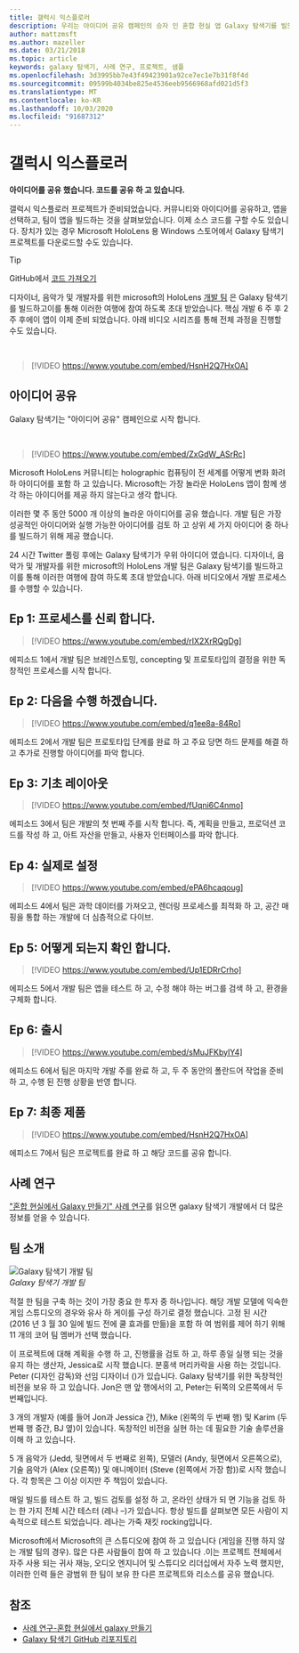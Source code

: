 ```yaml
---
title: 갤럭시 익스플로러
description: 우리는 아이디어 공유 캠페인의 승자 인 혼합 현실 앱 Galaxy 탐색기를 빌드할 때와 함께 수행 합니다.
author: mattzmsft
ms.author: mazeller
ms.date: 03/21/2018
ms.topic: article
keywords: galaxy 탐색기, 사례 연구, 프로젝트, 샘플
ms.openlocfilehash: 3d3995bb7e43f49423901a92ce7ec1e7b31f8f4d
ms.sourcegitcommit: 09599b4034be825e4536eeb9566968afd021d5f3
ms.translationtype: MT
ms.contentlocale: ko-KR
ms.lasthandoff: 10/03/2020
ms.locfileid: "91687312"
---
```

# <a name="galaxy-explorer"></a>갤럭시 익스플로러

**아이디어를 공유 했습니다. 코드를 공유 하 고 있습니다.**

갤럭시 익스플로러 프로젝트가 준비되었습니다. 커뮤니티와 아이디어를 공유하고, 앱을 선택하고, 팀이 앱을 빌드하는 것을 살펴보았습니다. 이제 소스 코드를 구할 수도 있습니다. 장치가 있는 경우 Microsoft HoloLens 용 Windows 스토어에서 Galaxy 탐색기 프로젝트를 다운로드할 수도 있습니다.
>[!TIP]
>GitHub에서 [코드 가져오기](https://github.com/Microsoft/GalaxyExplorer)

디자이너, 음악가 및 개발자를 위한 microsoft의 HoloLens [개발 팀](galaxy-explorer.md#meet-the-team) 은 Galaxy 탐색기를 빌드하고이를 통해 이러한 여행에 참여 하도록 초대 받았습니다. 핵심 개발 6 주 후 2 주 후에이 앱이 이제 준비 되었습니다. 아래 비디오 시리즈를 통해 전체 과정을 진행할 수도 있습니다.

<br>

>[!VIDEO https://www.youtube.com/embed/HsnH2Q7HxOA]

## <a name="share-your-idea"></a>아이디어 공유

Galaxy 탐색기는 "아이디어 공유" 캠페인으로 시작 합니다.

<br>

>[!VIDEO https://www.youtube.com/embed/ZxGdW_ASrRc]

Microsoft HoloLens 커뮤니티는 holographic 컴퓨팅이 전 세계를 어떻게 변화 화려하 아이디어를 포함 하 고 있습니다. Microsoft는 가장 놀라운 HoloLens 앱이 함께 생각 하는 아이디어를 제공 하지 않는다고 생각 합니다.

이러한 몇 주 동안 5000 개 이상의 놀라운 아이디어를 공유 했습니다. 개발 팀은 가장 성공적인 아이디어와 실행 가능한 아이디어를 검토 하 고 상위 세 가지 아이디어 중 하나를 빌드하기 위해 제공 했습니다.

24 시간 Twitter 폴링 후에는 Galaxy 탐색기가 우위 아이디어 였습니다. 디자이너, 음악가 및 개발자를 위한 microsoft의 HoloLens 개발 팀은 Galaxy 탐색기를 빌드하고이를 통해 이러한 여행에 참여 하도록 초대 받았습니다. 아래 비디오에서 개발 프로세스를 수행할 수 있습니다.

## <a name="ep-1-trust-the-process"></a>Ep 1: 프로세스를 신뢰 합니다.

>[!VIDEO https://www.youtube.com/embed/rIX2XrRQgDg]

에피소드 1에서 개발 팀은 브레인스토밍, concepting 및 프로토타입의 결정을 위한 독창적인 프로세스를 시작 합니다.

## <a name="ep-2-lets-do-this"></a>Ep 2: 다음을 수행 하겠습니다.

>[!VIDEO https://www.youtube.com/embed/q1ee8a-84Ro]

에피소드 2에서 개발 팀은 프로토타입 단계를 완료 하 고 주요 당면 하드 문제를 해결 하 고 추가로 진행할 아이디어를 파악 합니다.

## <a name="ep-3-laying-foundations"></a>Ep 3: 기초 레이아웃

>[!VIDEO https://www.youtube.com/embed/fUqni6C4nmo]

에피소드 3에서 팀은 개발의 첫 번째 주를 시작 합니다. 즉, 계획을 만들고, 프로덕션 코드를 작성 하 고, 아트 자산을 만들고, 사용자 인터페이스를 파악 합니다.

## <a name="ep-4-make-it-real"></a>Ep 4: 실제로 설정

>[!VIDEO https://www.youtube.com/embed/ePA6hcaqoug]

에피소드 4에서 팀은 과학 데이터를 가져오고, 렌더링 프로세스를 최적화 하 고, 공간 매핑을 통합 하는 개발에 더 심층적으로 다이브.

## <a name="ep-5-see-what-happens"></a>Ep 5: 어떻게 되는지 확인 합니다.

>[!VIDEO https://www.youtube.com/embed/Up1EDRrCrho]

에피소드 5에서 개발 팀은 앱을 테스트 하 고, 수정 해야 하는 버그를 검색 하 고, 환경을 구체화 합니다.

## <a name="ep-6-coming-to-life"></a>Ep 6: 출시

>[!VIDEO https://www.youtube.com/embed/sMuJFKbylY4]

에피소드 6에서 팀은 마지막 개발 주를 완료 하 고, 두 주 동안의 폴란드어 작업을 준비 하 고, 수행 된 진행 상황을 반영 합니다.

## <a name="ep-7-the-final-product"></a>Ep 7: 최종 제품

>[!VIDEO https://www.youtube.com/embed/HsnH2Q7HxOA]

에피소드 7에서 팀은 프로젝트를 완료 하 고 해당 코드를 공유 합니다.

## <a name="case-study"></a>사례 연구

["혼합 현실에서 Galaxy 만들기" 사례 연구](../../out-of-scope/case-study-creating-a-galaxy-in-mixed-reality.md)를 읽으면 galaxy 탐색기 개발에서 더 많은 정보를 얻을 수 있습니다.

## <a name="meet-the-team"></a>팀 소개

![Galaxy 탐색기 개발 팀](images/syiteampic.jpg)<br>
*Galaxy 탐색기 개발 팀*

적절 한 팀을 구축 하는 것이 가장 중요 한 투자 중 하나입니다. 해당 개발 모델에 익숙한 게임 스튜디오의 경우와 유사 하 게이를 구성 하기로 결정 했습니다. 고정 된 시간 (2016 년 3 월 30 일에 빌드 전에 쿨 효과를 만듦)을 포함 하 여 범위를 제어 하기 위해 11 개의 코어 팀 멤버가 선택 했습니다.

이 프로젝트에 대해 계획을 수행 하 고, 진행률을 검토 하 고, 하루 종일 실행 되는 것을 유지 하는 생산자, Jessica로 시작 했습니다. 분홍색 머리카락을 사용 하는 것입니다. Peter (디자인 감독)와 선임 디자이너 ()가 있습니다. Galaxy 탐색기를 위한 독창적인 비전을 보유 하 고 있습니다. Jon은 맨 앞 행에서의 고, Peter는 뒤쪽의 오른쪽에서 두 번째입니다.

3 개의 개발자 (예를 들어 Jon과 Jessica 간), Mike (왼쪽의 두 번째 행) 및 Karim (두 번째 행 중간, BJ 옆)이 있습니다. 독창적인 비전을 실현 하는 데 필요한 기술 솔루션을 이해 하 고 있습니다.

5 개 음악가 (Jedd, 뒷면에서 두 번째로 왼쪽), 모델러 (Andy, 뒷면에서 오른쪽으로), 기술 음악가 (Alex (오른쪽)) 및 애니메이터 (Steve (왼쪽에서 가장 함))로 시작 했습니다. 각 항목은 그 이상 이지만 주 책임이 있습니다.

매일 빌드를 테스트 하 고, 빌드 검토를 설정 하 고, 온라인 상태가 되 면 기능을 검토 하는 한 가지 전체 시간 테스터 (레나 –)가 있습니다. 항상 빌드를 살펴보면 모든 사람이 지속적으로 테스트 되었습니다. 레나는 가죽 재킷 rocking입니다.

Microsoft에서 Microsoft의 큰 스튜디오에 참여 하 고 있습니다 (게임을 진행 하지 않는 개발 팀의 경우). 많은 다른 사람들이 참여 하 고 있습니다 .이는 프로젝트 전체에서 자주 사용 되는 귀사 재능, 오디오 엔지니어 및 스튜디오 리더십에서 자주 노력 했지만, 이러한 인력 들은 광범위 한 팀이 보유 한 다른 프로젝트와 리소스를 공유 했습니다.

## <a name="see-also"></a>참조
* [사례 연구-혼합 현실에서 galaxy 만들기](../../out-of-scope/case-study-creating-a-galaxy-in-mixed-reality.md)
* [Galaxy 탐색기 GitHub 리포지토리](https://github.com/Microsoft/GalaxyExplorer)
